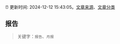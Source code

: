 :alarm_clock: 更新时间: 2024-12-12 15:43:05。[文章来源](/README.md)、[文章分类](/TAGS.md)

## 报告


> 关键字：`报告`、`月报`



